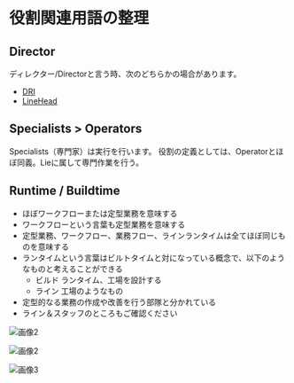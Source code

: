 役割関連用語の整理
=====

Director
-----
ディレクター/Directorと言う時、次のどちらかの場合があります。
- [DRI](./DRI)
- [LineHead](LineHead)


Specialists > Operators
-----------------------------------------------
Specialists（専門家）は実行を行います。
役割の定義としては、Operatorとほぼ同義。Lieに属して専門作業を行う。


Runtime / Buildtime
-----
- ほぼワークフローまたは定型業務を意味する
- ワークフローという言葉も定型業務を意味する
- 定型業務、ワークフロー、業務フロー、ラインランタイムは全てほぼ同じものを意味する
- ランタイムという言葉はビルトタイムと対になっている概念で、以下のようなものと考えることができる
  - ビルド
  ランタイム、工場を設計する
  - ライン
  工場のようなもの
- 定型的なる業務の作成や改善を行う部隊と分かれている
- ライン＆スタッフのところもご確認ください 

![画像2](http://i.imgur.com/WapFPK4.png)

![画像2](http://i.imgur.com/5hrRuSm.png)

![画像3](http://i.imgur.com/2tVqIT4.png)
